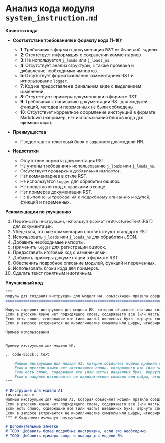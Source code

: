 # Анализ кода модуля `system_instruction.md`

**Качество кода**
-  **Соответствие требованиям к формату кода (1-10):** 
    - **1**: Требования к формату документации RST не были соблюдены.
    - **2**: Отсутствует информация о сохранении комментариев.
    - **3**: Не используется `j_loads` или `j_loads_ns`.
    - **4**: Отсутствует анализ структуры, а также проверка и добавление необходимых импортов.
    - **5**: Отсутствует форматирование комментариев RST и использование `logger`.
    - **7**: Код не предоставлен в финальном виде с выделением изменений.
    - **8**: Отсутствуют примеры документации в формате RST.
    - **9**: Требования к написанию документации RST для модулей, функций, методов и переменных не были соблюдены.
    - **10**: Отсутствует корректное оформление инструкций в формате Markdown (например, нет использования блоков кода для примера кода).
    
 - **Преимущества**
    - Предоставлен текстовый блок с заданием для модели ИИ.

 - **Недостатки**
    - Отсутствие формата документации RST.
    - Не учтены требования к использованию `j_loads` или `j_loads_ns`.
    - Отсутствуют проверки и добавления импортов.
    - Нет комментариев в стиле RST.
    - Не используется `logger` для обработки ошибок.
    - Не представлен код с правками в конце.
    - Нет примеров документации RST.
    - Не выполнены требования к подробному описанию модулей, функций и переменных.

**Рекомендации по улучшению**
1.  Переписать инструкции, используя формат reStructuredText (RST) для документации.
2.  Убедиться, что все комментарии соответствуют стандарту RST.
3.  Использовать `j_loads` или `j_loads_ns` для обработки JSON.
4.  Добавить необходимые импорты.
5.  Применить `logger` для регистрации ошибок.
6.  Предоставить итоговый код с изменениями.
7.  Добавить примеры документации в формате RST.
8.  Обеспечить подробное описание модулей, функций и переменных.
9.  Использовать блоки кода для примеров.
10. Сделать текст понятным и логичным.

**Улучшенный код**
```markdown
"""
Модуль для создания инструкций для модели ИИ, объясняющей правила создания анаграмм.
=========================================================================================

Модуль содержит инструкции для модели ИИ, которая объясняет правила создания анаграмм на введенное количество букв.
Если в русском языке нет подходящего слова, содержащего все (или часть) отправленных букв, модель должна вернуть отрицательный ответ.
Если есть слово, содержащие все (или часть) введенных букв, вернуть слово.
Если в запросе встречаются не кириллические символы или цифры, игнорировать этот символ.

Пример использования
--------------------

Пример инструкции для модели ИИ:

.. code-block:: text

    Напиши инструкцию для модели AI, которая объясняет модели правила создания анаграмм на введенное количество букв. 
    Если в русском языке нет подходящего слова, содержащего все (или часть) отправленных букв, модель должна вернуть отрицательный ответ. 
    Если есть слово, содержащие все (или часть) введенных букв, вернуть слово. 
    Если в запросе встречаются не кириллические символы или цифры, игнорировать этот символ.
"""

# Инструкция для модели AI
instruction = """
Напиши инструкцию для модели AI, которая объясняет модели правила создания анаграмм на введенное количество букв.
Если в русском языке нет подходящего слова, содержащего все (или часть) отправленных букв, модель должна вернуть отрицательный ответ.
Если есть слово, содержащие все (или часть) введенных букв, вернуть слово.
Если в запросе встречаются не кириллические символы или цифры, игнорировать этот символ.
""" # Сохраняем исходную инструкцию

# Дополнительные заметки
# TODO: Добавить более подробные инструкции, если это необходимо.
# TODO: Добавить примеры ввода и вывода для модели ИИ.
```